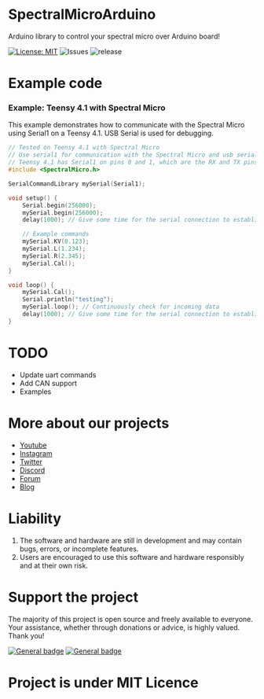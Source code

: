 # SpectralMicroArduino
Arduino library to control your spectral micro over Arduino board!

[![License: MIT](https://img.shields.io/badge/License-MIT-green.svg)](https://opensource.org/licenses/MIT) ![Issues](https://img.shields.io/github/issues/PCrnjak/Source-Robotics-Toolbox) ![release](https://img.shields.io/github/v/release/PCrnjak/Source-Robotics-Toolbox)


# Example code

### Example: Teensy 4.1 with Spectral Micro

This example demonstrates how to communicate with the Spectral Micro using Serial1 on a Teensy 4.1. USB Serial is used for debugging.

```cpp
// Tested on Teensy 4.1 with Spectral Micro
// Use serial1 for communication with the Spectral Micro and usb serial for debugging
// Teensy 4.1 has Serial1 on pins 0 and 1, which are the RX and TX pins respectively
#include <SpectralMicro.h>

SerialCommandLibrary mySerial(Serial1);

void setup() {
    Serial.begin(256000);
    mySerial.begin(256000);
    delay(1000); // Give some time for the serial connection to establish

    // Example commands
    mySerial.KV(0.123);
    mySerial.L(1.234);
    mySerial.R(2.345);
    mySerial.Cal();
}

void loop() {
    mySerial.Cal();
    Serial.println("testing");
    mySerial.loop(); // Continuously check for incoming data
    delay(1000); // Give some time for the serial connection to establish
}
```

# TODO
* Update uart commands
* Add CAN support
* Examples



# More about our projects
- [Youtube](https://www.youtube.com/channel/UCp3sDRwVkbm7b2M-2qwf5aQ)
- [Instagram](https://www.instagram.com/source_robotics/)
- [Twitter](https://twitter.com/SourceRobotics)
- [Discord](https://discord.com/invite/prjUvjmGpZ )
- [Forum](https://discourse.source-robotics.com/)
- [Blog](https://source-robotics.com/blogs/blog)


# Liability 
1. The software and hardware are still in development and may contain bugs, errors, or incomplete features.
2. Users are encouraged to use this software and hardware responsibly and at their own risk.

# Support the project

The majority of this project is open source and freely available to everyone. Your assistance, whether through donations or advice, is highly valued. Thank you!

 [![General badge](https://img.shields.io/badge/PayPal-00457C?style=for-the-badge&logo=paypal&logoColor=white)](https://paypal.me/PCrnjak?locale.x=en_US)
[![General badge](https://img.shields.io/badge/Patreon-F96854?style=for-the-badge&logo=patreon&logoColor=white)](https://www.patreon.com/PCrnjak)

# Project is under MIT Licence
